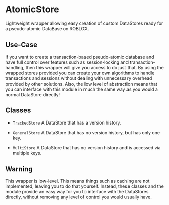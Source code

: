 # AtomicStore
Lightweight wrapper allowing easy creation of custom DataStores ready for a pseudo-atomic DataBase on ROBLOX.

## Use-Case
If you want to create a transaction-based pseudo-atomic database and have full control over features such as session-locking and transaction-handling, then this wrapper will give you access to do just that. By using the wrapped stores provided you can create your own algorithms to handle transactions and sessions without dealing with unnecessary overhead provided by other solutions. Also, the low level of abstraction means that you can interface with this module in much the same way as you would a normal DataStore directly!

## Classes

- `TrackedStore` A DataStore that has a version history.

- `GeneralStore` A DataStore that has no version history, but has only one key.

- `MultiStore` A DataStore that has no version history and is accessed via multiple keys.

## Warning
This wrapper is low-level. This means things such as caching are not implemented, leaving you to do that yourself. Instead, these classes and the module provide an easy way for you to interface with the DataStores directly, without removing any level of control you would usually have.
